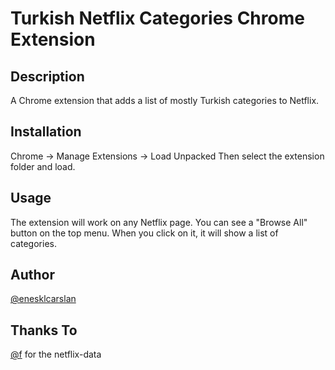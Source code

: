 # Turkish Netflix Categories Chrome Extension

## Description
A Chrome extension that adds a list of mostly Turkish categories to Netflix.

## Installation
Chrome -> Manage Extensions -> Load Unpacked
Then select the extension folder and load.

## Usage
The extension will work on any Netflix page. You can see a "Browse All" button on the top menu.
When you click on it, it will show a list of categories.

## Author
[@enesklcarslan](https://github.com/enesklcarslan)

## Thanks To
[@f](https://github.com/f) for the netflix-data






